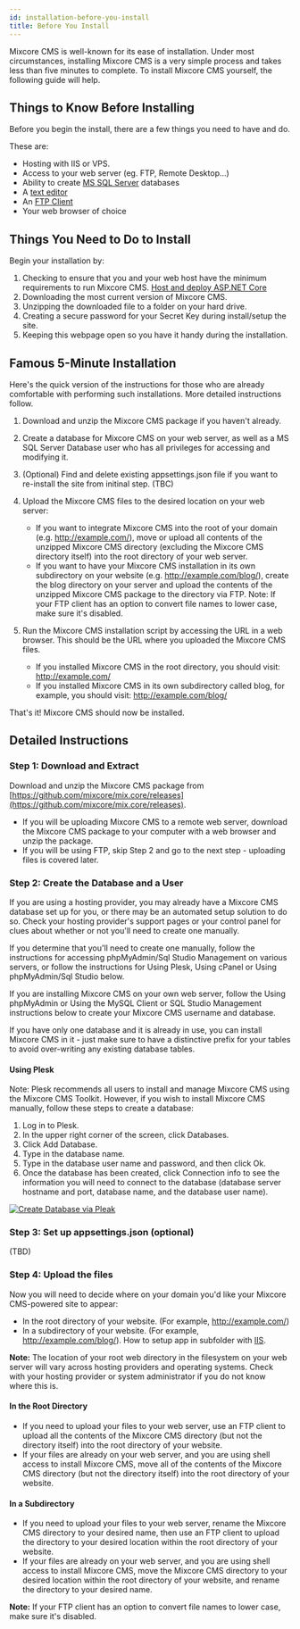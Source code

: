 ```yaml
---
id: installation-before-you-install
title: Before You Install
---
```


Mixcore CMS is well-known for its ease of installation. Under most circumstances, installing Mixcore CMS is a very simple process and takes less than five minutes to complete. To install Mixcore CMS yourself, the following guide will help.

## Things to Know Before Installing

Before you begin the install, there are a few things you need to have and do.

These are:

- Hosting with IIS or VPS.
- Access to your web server (eg. FTP, Remote Desktop...)
- Ability to create [MS SQL Server](https://docs.microsoft.com/en-us/sql/relational-databases/databases/create-a-database) databases
- A [text editor](https://notepad-plus-plus.org/)
- An [FTP Client](https://filezilla-project.org/)
- Your web browser of choice

## Things You Need to Do to Install

Begin your installation by:

1. Checking to ensure that you and your web host have the minimum requirements to run Mixcore CMS. [Host and deploy ASP.NET Core](https://docs.microsoft.com/en-us/aspnet/core/host-and-deploy/?view=aspnetcore-3.1)
2. Downloading the most current version of Mixcore CMS.
3. Unzipping the downloaded file to a folder on your hard drive.
4. Creating a secure password for your Secret Key during install/setup the site.
5. Keeping this webpage open so you have it handy during the installation.

## Famous 5-Minute Installation

Here's the quick version of the instructions for those who are already comfortable with performing such installations. More detailed instructions follow.

1. Download and unzip the Mixcore CMS package if you haven't already.
2. Create a database for Mixcore CMS on your web server, as well as a MS SQL Server Database user who has all privileges for accessing and modifying it.
3. (Optional) Find and delete existing appsettings.json file if you want to re-install the site from initinal step. (TBC)
4. Upload the Mixcore CMS files to the desired location on your web server:
    - If you want to integrate Mixcore CMS into the root of your domain (e.g. http://example.com/), move or upload all contents of the unzipped Mixcore CMS directory (excluding the Mixcore CMS directory itself) into the root directory of your web server.
    - If you want to have your Mixcore CMS installation in its own subdirectory on your website (e.g. http://example.com/blog/), create the blog directory on your server and upload the contents of the unzipped Mixcore CMS package to the directory via FTP.
   Note: If your FTP client has an option to convert file names to lower case, make sure it's disabled.

5. Run the Mixcore CMS installation script by accessing the URL in a web browser. This should be the URL where you uploaded the Mixcore CMS files.
    - If you installed Mixcore CMS in the root directory, you should visit: http://example.com/
    - If you installed Mixcore CMS in its own subdirectory called blog, for example, you should visit: http://example.com/blog/

That's it! Mixcore CMS should now be installed.

## Detailed Instructions
### Step 1: Download and Extract
Download and unzip the Mixcore CMS package from [https://github.com/mixcore/mix.core/releases](https://github.com/mixcore/mix.core/releases).

 - If you will be uploading Mixcore CMS to a remote web server, download the Mixcore CMS package to your computer with a web browser and unzip the package.
 - If you will be using FTP, skip Step 2 and go to the next step - uploading files is covered later.

### Step 2: Create the Database and a User

If you are using a hosting provider, you may already have a Mixcore CMS database set up for you, or there may be an automated setup solution to do so. Check your hosting provider's support pages or your control panel for clues about whether or not you'll need to create one manually.

If you determine that you'll need to create one manually, follow the instructions for accessing phpMyAdmin/Sql Studio Management on various servers, or follow the instructions for Using Plesk, Using cPanel or Using phpMyAdmin/Sql Studio below.

If you are installing Mixcore CMS on your own web server, follow the Using phpMyAdmin or Using the MySQL Client or SQL Studio Management instructions below to create your Mixcore CMS username and database.

If you have only one database and it is already in use, you can install Mixcore CMS in it - just make sure to have a distinctive prefix for your tables to avoid over-writing any existing database tables.

#### Using Plesk

Note: Plesk recommends all users to install and manage Mixcore CMS using the Mixcore CMS Toolkit. However, if you wish to install Mixcore CMS manually, follow these steps to create a database:

1. Log in to Plesk.
2. In the upper right corner of the screen, click Databases.
3. Click Add Database.
4. Type in the database name.
5. Type in the database user name and password, and then click Ok.
6. Once the database has been created, click Connection info to see the information you will need to connect to the database (database server hostname and port, database name, and the database user name).

[![Create Database via Pleak](http://img.youtube.com/vi/XzJEfh8I9ek/0.jpg)](http://www.youtube.com/watch?v=XzJEfh8I9ek "Create Database via Plesk")

### Step 3: Set up appsettings.json (optional)
(TBD)

### Step 4: Upload the files

Now you will need to decide where on your domain you'd like your Mixcore CMS-powered site to appear:

- In the root directory of your website. (For example, http://example.com/)
- In a subdirectory of your website. (For example, http://example.com/blog/). How to setup app in subfolder with [IIS](https://docs.microsoft.com/en-us/iis/configuration/system.applicationhost/sites/site/application/).

**Note:** The location of your root web directory in the filesystem on your web server will vary across hosting providers and operating systems. Check with your hosting provider or system administrator if you do not know where this is.

#### In the Root Directory
- If you need to upload your files to your web server, use an FTP client to upload all the contents of the Mixcore CMS directory (but not the directory itself) into the root directory of your website.
- If your files are already on your web server, and you are using shell access to install Mixcore CMS, move all of the contents of the Mixcore CMS directory (but not the directory itself) into the root directory of your website.

#### In a Subdirectory
- If you need to upload your files to your web server, rename the Mixcore CMS directory to your desired name, then use an FTP client to upload the directory to your desired location within the root directory of your website.
- If your files are already on your web server, and you are using shell access to install Mixcore CMS, move the Mixcore CMS directory to your desired location within the root directory of your website, and rename the directory to your desired name.

**Note:** If your FTP client has an option to convert file names to lower case, make sure it's disabled.


